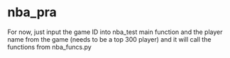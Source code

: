 # nba_pra
For now, just input the game ID into nba_test main function and the player name from the game (needs to be a top 300 player) and it will call the functions from nba_funcs.py
